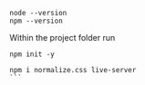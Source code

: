 ```
node --version
npm --version
```

Within the project folder run
```
npm init -y
```

````
npm i normalize.css live-server
```